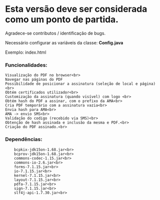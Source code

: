 # <b>Esta versão deve ser considerada como um ponto de partida</b>. <br> 
Agradece-se contributos / identificação de bugs.

Necessário configurar as variáveis da classe: <b>Config.java</b><br>

Exemplo: index.html

### Funcionalidades:<br>
	Visualização do PDF no browser<br>
	Navegar nas páginas do PDF
	Possibilidade de posicionar a assinatura (seleção de local e página)<br>
	Obtém certificados utilizador<br>
	Customização da assinatura (quando visível) com logo <br>
 	Obtém hash do PDF a assinar, com o prefixo da AMA<br>
	Cria PDF temporário com a assinatura vazia<br>
	Envia hash para AMA<br>
	AMA -> envio SMS<br>
	Validação do codigo (recebido via SMS)<br>
	Obtenção de hash assinada e inclusão da mesma e PDF.<br>
	Criação do PDF assinado.<br>


### Dependências:<br>
	 	bcpkix-jdk15on-1.68.jar<br>
		bcprov-jdk15on-1.68.jar<br>
		commons-codec-1.15.jar<br>
		commons-io-2.6.jar<br>
		forms-7.1.15.jar<br>
		io-7.1.15.jar<br>
		kernel-7.1.15.jar<br>
		layout-7.1.15.jar<br>
		pdfa-7.1.15.jar<br>
		sign-7.1.15.jar<br>
		slf4j-api-1.7.30.jar<br>
